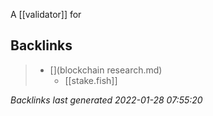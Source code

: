 A [[validator]] for 

## Backlinks

> - [](blockchain research.md)
>   - [[stake.fish]]

_Backlinks last generated 2022-01-28 07:55:20_
